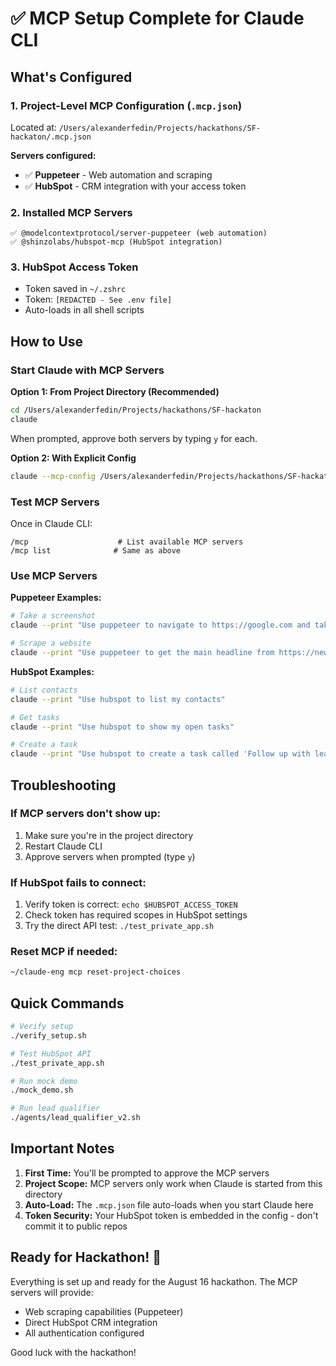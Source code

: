 # ✅ MCP Setup Complete for Claude CLI

## What's Configured

### 1. Project-Level MCP Configuration (`.mcp.json`)
Located at: `/Users/alexanderfedin/Projects/hackathons/SF-hackaton/.mcp.json`

**Servers configured:**
- ✅ **Puppeteer** - Web automation and scraping
- ✅ **HubSpot** - CRM integration with your access token

### 2. Installed MCP Servers
```
✅ @modelcontextprotocol/server-puppeteer (web automation)
✅ @shinzolabs/hubspot-mcp (HubSpot integration)
```

### 3. HubSpot Access Token
- Token saved in `~/.zshrc`
- Token: `[REDACTED - See .env file]`
- Auto-loads in all shell scripts

## How to Use

### Start Claude with MCP Servers

**Option 1: From Project Directory (Recommended)**
```bash
cd /Users/alexanderfedin/Projects/hackathons/SF-hackaton
claude
```
When prompted, approve both servers by typing `y` for each.

**Option 2: With Explicit Config**
```bash
claude --mcp-config /Users/alexanderfedin/Projects/hackathons/SF-hackaton/.mcp.json
```

### Test MCP Servers

Once in Claude CLI:
```
/mcp                    # List available MCP servers
/mcp list              # Same as above
```

### Use MCP Servers

**Puppeteer Examples:**
```bash
# Take a screenshot
claude --print "Use puppeteer to navigate to https://google.com and take a screenshot"

# Scrape a website
claude --print "Use puppeteer to get the main headline from https://news.ycombinator.com"
```

**HubSpot Examples:**
```bash
# List contacts
claude --print "Use hubspot to list my contacts"

# Get tasks
claude --print "Use hubspot to show my open tasks"

# Create a task
claude --print "Use hubspot to create a task called 'Follow up with lead'"
```

## Troubleshooting

### If MCP servers don't show up:
1. Make sure you're in the project directory
2. Restart Claude CLI
3. Approve servers when prompted (type `y`)

### If HubSpot fails to connect:
1. Verify token is correct: `echo $HUBSPOT_ACCESS_TOKEN`
2. Check token has required scopes in HubSpot settings
3. Try the direct API test: `./test_private_app.sh`

### Reset MCP if needed:
```bash
~/claude-eng mcp reset-project-choices
```

## Quick Commands

```bash
# Verify setup
./verify_setup.sh

# Test HubSpot API
./test_private_app.sh

# Run mock demo
./mock_demo.sh

# Run lead qualifier
./agents/lead_qualifier_v2.sh
```

## Important Notes

1. **First Time:** You'll be prompted to approve the MCP servers
2. **Project Scope:** MCP servers only work when Claude is started from this directory
3. **Auto-Load:** The `.mcp.json` file auto-loads when you start Claude here
4. **Token Security:** Your HubSpot token is embedded in the config - don't commit it to public repos

## Ready for Hackathon! 🚀

Everything is set up and ready for the August 16 hackathon. The MCP servers will provide:
- Web scraping capabilities (Puppeteer)
- Direct HubSpot CRM integration
- All authentication configured

Good luck with the hackathon!